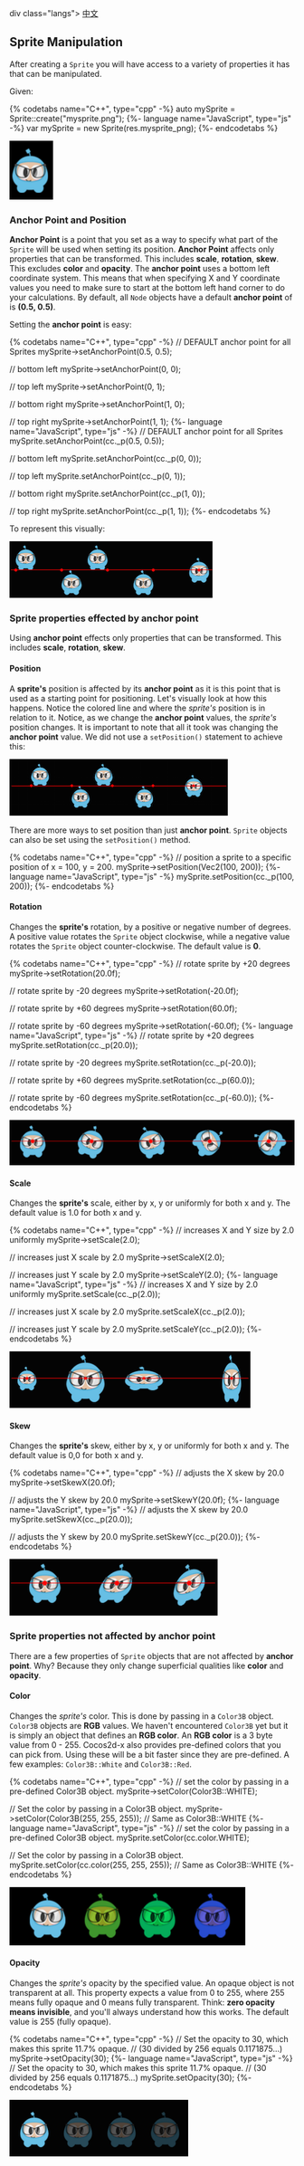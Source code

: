 div class="langs">
  <a href="#" class="btn" onclick="toggleLanguage()">中文</a>
</div>

## Sprite Manipulation
After creating a `Sprite` you will have access to a variety of properties it
has that can be manipulated.

Given:

{% codetabs name="C++", type="cpp" -%}
auto mySprite = Sprite::create("mysprite.png");
{%- language name="JavaScript", type="js" -%}
var mySprite = new Sprite(res.mysprite_png);
{%- endcodetabs %}

![](sprites-img/i1.png "")

### Anchor Point and Position
__Anchor Point__ is a point that you set as a way to specify what part of
the `Sprite` will be used when setting its position. __Anchor Point__ affects
only properties that can be transformed. This includes __scale__, __rotation__,
__skew__. This excludes __color__ and __opacity__. The __anchor point__ uses a
bottom left coordinate system. This means that when specifying X and Y coordinate
values you need to make sure to start at the bottom left hand corner to do your
calculations. By default, all `Node` objects have a default __anchor point__ of
is __(0.5, 0.5)__.

Setting the __anchor point__ is easy:

{% codetabs name="C++", type="cpp" -%}
// DEFAULT anchor point for all Sprites
mySprite->setAnchorPoint(0.5, 0.5);

// bottom left
mySprite->setAnchorPoint(0, 0);

// top left
mySprite->setAnchorPoint(0, 1);

// bottom right
mySprite->setAnchorPoint(1, 0);

// top right
mySprite->setAnchorPoint(1, 1);
{%- language name="JavaScript", type="js" -%}
// DEFAULT anchor point for all Sprites
mySprite.setAnchorPoint(cc._p(0.5, 0.5));

// bottom left
mySprite.setAnchorPoint(cc._p(0, 0));

// top left
mySprite.setAnchorPoint(cc._p(0, 1));

// bottom right
mySprite.setAnchorPoint(cc._p(1, 0));

// top right
mySprite.setAnchorPoint(cc._p(1, 1));
{%- endcodetabs %}

To represent this visually:

![](sprites-img/i6.png "")

### Sprite properties effected by anchor point
Using __anchor point__ effects only properties that can be transformed. This includes
__scale__, __rotation__, __skew__.

#### Position
A __sprite's__ position is affected by its __anchor point__ as it is this point
that is used as a starting point for positioning. Let's visually look at how this
happens. Notice the colored line and where the _sprite's_ position is in relation
to it. Notice, as we change the __anchor point__ values, the _sprite's_ position
changes. It is important to note that all it took was changing the __anchor point__
value. We did not use a `setPosition()` statement to achieve this:

![](sprites-img/i9.png "")

There are more ways to set position than just __anchor point__. `Sprite` objects
can also be set using the `setPosition()` method.

{% codetabs name="C++", type="cpp" -%}
// position a sprite to a specific position of x = 100, y = 200.
mySprite->setPosition(Vec2(100, 200));
{%- language name="JavaScript", type="js" -%}
mySprite.setPosition(cc._p(100, 200));
{%- endcodetabs %}

#### Rotation
Changes the __sprite's__ rotation, by a positive or negative number of degrees.
A positive value rotates the `Sprite` object clockwise, while a negative value
rotates the `Sprite` object counter-clockwise. The default value is __0__.

{% codetabs name="C++", type="cpp" -%}
// rotate sprite by +20 degrees
mySprite->setRotation(20.0f);

// rotate sprite by -20 degrees
mySprite->setRotation(-20.0f);

// rotate sprite by +60 degrees
mySprite->setRotation(60.0f);

// rotate sprite by -60 degrees
mySprite->setRotation(-60.0f);
{%- language name="JavaScript", type="js" -%}
// rotate sprite by +20 degrees
mySprite.setRotation(cc._p(20.0));

// rotate sprite by -20 degrees
mySprite.setRotation(cc._p(-20.0));

// rotate sprite by +60 degrees
mySprite.setRotation(cc._p(60.0));

// rotate sprite by -60 degrees
mySprite.setRotation(cc._p(-60.0));
{%- endcodetabs %}

![](sprites-img/i8.png "")

#### Scale
Changes the __sprite's__ scale, either by x, y or uniformly for both x and y.
The default value is 1.0 for both x and y.

{% codetabs name="C++", type="cpp" -%}
// increases X and Y size by 2.0 uniformly
mySprite->setScale(2.0);

// increases just X scale by 2.0
mySprite->setScaleX(2.0);

// increases just Y scale by 2.0
mySprite->setScaleY(2.0);
{%- language name="JavaScript", type="js" -%}
// increases X and Y size by 2.0 uniformly
mySprite.setScale(cc._p(2.0));

// increases just X scale by 2.0
mySprite.setScaleX(cc._p(2.0));

// increases just Y scale by 2.0
mySprite.setScaleY(cc._p(2.0));
{%- endcodetabs %}

![](sprites-img/i5.png "")

#### Skew
Changes the __sprite's__ skew, either by x, y or uniformly for both x and y.
The default value is 0,0 for both x and y.

{% codetabs name="C++", type="cpp" -%}
// adjusts the X skew by 20.0
mySprite->setSkewX(20.0f);

// adjusts the Y skew by 20.0
mySprite->setSkewY(20.0f);
{%- language name="JavaScript", type="js" -%}
// adjusts the X skew by 20.0
mySprite.setSkewX(cc._p(20.0));

// adjusts the Y skew by 20.0
mySprite.setSkewY(cc._p(20.0));
{%- endcodetabs %}

![](sprites-img/i7.png "")

### Sprite properties not affected by anchor point
There are a few properties of `Sprite` objects that are not affected by
__anchor point__. Why? Because they only change superficial qualities like __color__
and __opacity__.

#### Color
Changes the _sprite's_ color. This is done by passing in a `Color3B` object.
`Color3B` objects are __RGB__ values. We haven't encountered `Color3B` yet but
it is simply an object that defines an __RGB color__. An __RGB color__ is a 3 byte
value from 0 - 255. Cocos2d-x also provides pre-defined colors that you can pick
from. Using these will be a bit faster since they are pre-defined. A few examples:
`Color3B::White` and `Color3B::Red`.

{% codetabs name="C++", type="cpp" -%}
// set the color by passing in a pre-defined Color3B object.
mySprite->setColor(Color3B::WHITE);

// Set the color by passing in a Color3B object.
mySprite->setColor(Color3B(255, 255, 255)); // Same as Color3B::WHITE
{%- language name="JavaScript", type="js" -%}
// set the color by passing in a pre-defined Color3B object.
mySprite.setColor(cc.color.WHITE);

// Set the color by passing in a Color3B object.
mySprite.setColor(cc.color(255, 255, 255)); // Same as Color3B::WHITE
{%- endcodetabs %}

![](sprites-img/i10.png "")

#### Opacity
Changes the _sprite's_ opacity by the specified value. An opaque object is not
transparent at all. This property expects a value from 0 to 255, where 255 means
fully opaque and 0 means fully transparent. Think: __zero opacity means invisible__,
and you'll always understand how this works. The default value is 255 (fully opaque).

{% codetabs name="C++", type="cpp" -%}
// Set the opacity to 30, which makes this sprite 11.7% opaque.
// (30 divided by 256 equals 0.1171875...)
mySprite->setOpacity(30);
{%- language name="JavaScript", type="js" -%}
// Set the opacity to 30, which makes this sprite 11.7% opaque.
// (30 divided by 256 equals 0.1171875...)
mySprite.setOpacity(30);
{%- endcodetabs %}

![](sprites-img/i11.png "")
